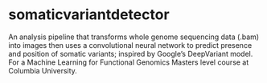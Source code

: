 # somaticvariantdetector
An analysis pipeline that transforms whole genome sequencing data (.bam) into images then uses a convolutional neural network to predict presence and position of somatic variants; inspired by Google’s DeepVariant model. For a Machine Learning for Functional Genomics Masters level course at Columbia University.
